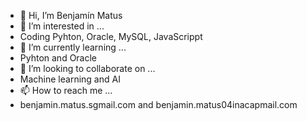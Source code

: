 - 👋 Hi, I’m Benjamín Matus
- 👀 I’m interested in ... 
- Coding Pyhton, Oracle, MySQL, JavaScrippt
- 🌱 I’m currently learning ... 
- Pyhton and Oracle
- 💞️ I’m looking to collaborate on ... 
- Machine learning and AI
- 📫 How to reach me ...
-  benjamin.matus.sgmail.com and benjamin.matus04inacapmail.com

